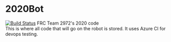 # 2020Bot
[![Build Status](https://dev.azure.com/jonahlefkoff/RCDawson/_apis/build/status/RC-Dawson.2020Bot?branchName=master)](https://dev.azure.com/jonahlefkoff/RCDawson/_build/latest?definitionId=1&branchName=master)
FRC Team 2972's 2020 code\
This is where all code that will go on the robot is stored. It uses Azure CI for devops testing.
